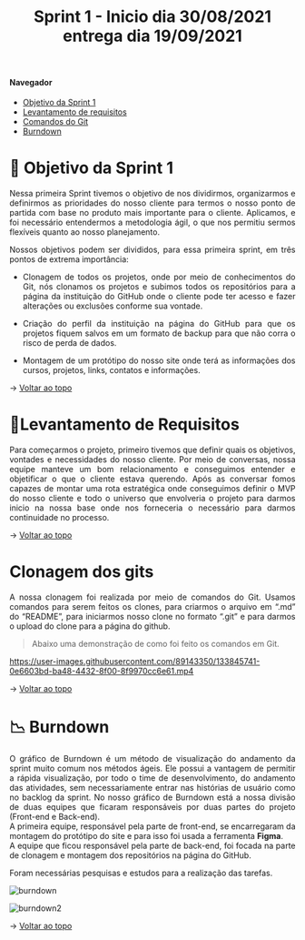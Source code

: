 
<div align="center">
  <h1>Sprint 1 - Inicio dia 30/08/2021 entrega dia 19/09/2021</h1>
</div>

<br id="topo">  
  
#### Navegador
* <a href="#objetivo">Objetivo da Sprint 1</a>
* <a href="#requisitos">Levantamento de requisitos</a>
* <a href="#comandos">Comandos do Git</a>
* <a href="#burndown">Burndown</a>

<span id="objetivo">

# 📌 Objetivo da Sprint 1 
  
<p align="justify">Nessa primeira Sprint tivemos o objetivo de nos dividirmos, organizarmos e definirmos as prioridades do nosso cliente para termos o nosso ponto de partida com base no produto mais importante para o cliente. Aplicamos, e foi necessário entendermos a metodologia ágil, o que nos permitiu sermos flexíveis quanto ao nosso planejamento.</p>

<div align="justify">
Nossos objetivos podem ser divididos, para essa primeira sprint, em três pontos de extrema importância:
  
* Clonagem de todos os projetos, onde por meio de conhecimentos do Git, nós clonamos os projetos e subimos todos os repositórios para a página da instituição do GitHub onde o cliente pode ter acesso e fazer alterações ou exclusões conforme sua vontade.
  
* Criação do perfil da instituição na página do GitHub para que os projetos fiquem salvos em um formato de backup para que não corra o risco de perda de dados.
  
* Montagem de um protótipo do nosso site onde terá as informações dos cursos, projetos, links, contatos e informações.
</div>

→ [Voltar ao topo](#topo)
  
<span id="requisitos">

# 📝Levantamento de Requisitos 
  
<p align="justify">
Para começarmos o projeto, primeiro tivemos que definir quais os objetivos, vontades e necessidades do nosso cliente. Por meio de conversas, nossa equipe manteve um bom relacionamento e conseguimos entender e objetificar o que o cliente estava querendo. Após as conversar fomos capazes de montar uma rota estratégica onde conseguimos definir o MVP do nosso cliente e todo o universo que envolveria o projeto para darmos inicio na nossa base onde nos forneceria o necessário para darmos continuidade no processo.</p>
  
→ [Voltar ao topo](#topo)
  
<span id="comandos">

# Clonagem dos gits
  
<p align="justify">A nossa clonagem foi realizada por meio de comandos do Git. Usamos comandos para serem feitos os clones, para criarmos o arquivo em “.md” do “README”, para iniciarmos nosso clone no formato “.git” e para darmos o upload do clone para a página do github.</p>

> Abaixo uma demonstração de como foi feito os comandos em Git.
  
https://user-images.githubusercontent.com/89143350/133845741-0e6603bd-ba48-4432-8f00-8f9970cc6e61.mp4

→ [Voltar ao topo](#topo) 
 
<span id="burndown">
  
# 📉 Burndown
  
<p align="justify">O gráfico de Burndown é um método de visualização do andamento da sprint muito comum nos métodos ágeis. Ele possui a vantagem de permitir a rápida visualização, por todo o time de desenvolvimento, do andamento das atividades, sem necessariamente entrar nas histórias de usuário como no backlog da sprint.
No nosso gráfico de Burndown está a nossa divisão de duas equipes que ficaram responsáveis por duas partes do projeto (Front-end e Back-end). <br>A primeira equipe, responsável pela parte de front-end, se encarregaram da montagem do protótipo do site e para isso foi usada a ferramenta <b>Figma</b>.<br>
A equipe que ficou responsável pela parte de back-end, foi focada na parte de clonagem e montagem dos repositórios na página do GitHub.</p>
<p align="justify">Foram necessárias pesquisas e estudos para a realização das tarefas.</p>
  
![burndown](https://user-images.githubusercontent.com/89143350/133846637-72668dd9-09d7-484b-8cd9-ecf7e2ff9646.jpg)
 
![burndown2](https://user-images.githubusercontent.com/89143350/133846707-4d0f7841-46b0-4bcd-bdd1-1fbc6b2b95c5.jpg)

→ [Voltar ao topo](#topo)

